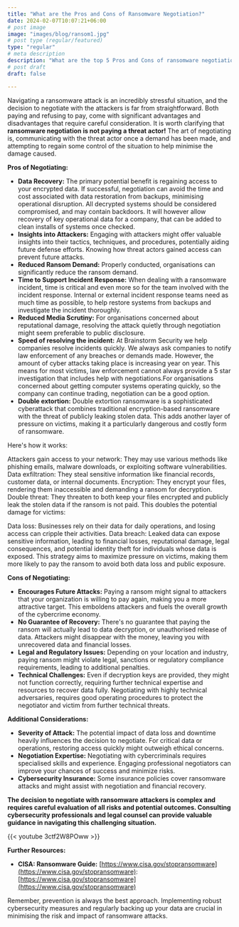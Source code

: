 ```yaml
---
title: "What are the Pros and Cons of Ransomware Negotiation?"
date: 2024-02-07T10:07:21+06:00
# post image
image: "images/blog/ransom1.jpg"
# post type (regular/featured)
type: "regular"
# meta description
description: "What are the top 5 Pros and Cons of ransomware negotiation?"
# post draft
draft: false

---
```



Navigating a ransomware attack is an incredibly stressful situation, and the decision to negotiate with the attackers is far from straightforward. Both paying and refusing to pay, come with significant advantages and disadvantages that require careful consideration. It is worth clarifying that **ransomware negotiation is not paying a threat actor!** 
The art of negotiating is, communicating with the threat actor once a demand has been made, and attempting to regain some control of the situation to help minimise the damage caused. 

**Pros of Negotiating:**

* **Data Recovery:** The primary potential benefit is regaining access to your encrypted data. If successful, negotiation can avoid the time and cost associated with data restoration from backups, minimising operational disruption. All decrypted systems should be considered compromised, and may contain backdoors. It will however allow recovery of key operational data for a company, that can be added to clean installs of systems once checked.
* **Insights into Attackers:** Engaging with attackers might offer valuable insights into their tactics, techniques, and procedures, potentially aiding future defense efforts. Knowing how threat actors gained access can prevent future attacks.
* **Reduced Ransom Demand:** Properly conducted, organisations can significantly reduce the ransom demand. 
* **Time to Support Incident Response:** When dealing with a ransomware incident, time is critical and even more so for the team involved with the incident response. Internal or external incident response teams need as much time as possible, to help restore systems from backups and investigate the incident thoroughly.
* **Reduced Media Scrutiny:** For organisations concerned about reputational damage, resolving the attack quietly through negotiation might seem preferable to public disclosure.
* **Speed of resolving the incident:** At Brainstorm Security we help companies resolve incidents quickly. We always ask companies to notify law enforcement of any breaches or demands made. However, the amount of cyber attacks taking place is increasing year on year. This means for most victims, law enforcement cannot always provide a 5 star investigation that includes help with negotiations.For organisations concerned about getting computer systems operating quickly, so the company can continue trading, negotiation can be a good option.
* **Double extortion:** Double extortion ransomware is a sophisticated cyberattack that combines traditional encryption-based ransomware with the threat of publicly leaking stolen data. This adds another layer of pressure on victims, making it a particularly dangerous and costly form of ransomware.

Here's how it works:

Attackers gain access to your network: They may use various methods like phishing emails, malware downloads, or exploiting software vulnerabilities.
Data exfiltration: They steal sensitive information like financial records, customer data, or internal documents.
Encryption: They encrypt your files, rendering them inaccessible and demanding a ransom for decryption.
Double threat: They threaten to both keep your files encrypted and publicly leak the stolen data if the ransom is not paid.
This doubles the potential damage for victims:

Data loss: Businesses rely on their data for daily operations, and losing access can cripple their activities.
Data breach: Leaked data can expose sensitive information, leading to financial losses, reputational damage, legal consequences, and potential identity theft for individuals whose data is exposed.
This strategy aims to maximize pressure on victims, making them more likely to pay the ransom to avoid both data loss and public exposure.

**Cons of Negotiating:**

* **Encourages Future Attacks:** Paying a ransom might signal to attackers that your organization is willing to pay again, making you a more attractive target. This emboldens attackers and fuels the overall growth of the cybercrime economy.
* **No Guarantee of Recovery:** There's no guarantee that paying the ransom will actually lead to data decryption, or unauthorised release of data. Attackers might disappear with the money, leaving you with unrecovered data and financial losses.
* **Legal and Regulatory Issues:** Depending on your location and industry, paying ransom might violate legal, sanctions or regulatory compliance requirements, leading to additional penalties.
* **Technical Challenges:** Even if decryption keys are provided, they might not function correctly, requiring further technical expertise and resources to recover data fully. Negotiating with highly technical adversaries, requires good operating procedures to protect the negotiator and victim from further technical threats.

**Additional Considerations:**

* **Severity of Attack:** The potential impact of data loss and downtime heavily influences the decision to negotiate. For critical data or operations, restoring access quickly might outweigh ethical concerns.
* **Negotiation Expertise:** Negotiating with cybercriminals requires specialised skills and experience. Engaging professional negotiators can improve your chances of success and minimize risks.
* **Cybersecurity Insurance:** Some insurance policies cover ransomware attacks and might assist with negotiation and financial recovery.

**The decision to negotiate with ransomware attackers is complex and requires careful evaluation of all risks and potential outcomes. Consulting cybersecurity professionals and legal counsel can provide valuable guidance in navigating this challenging situation.**

{{< youtube 3ctf2W8POww >}}

**Further Resources:**

* **CISA: Ransomware Guide:** [https://www.cisa.gov/stopransomware](https://www.cisa.gov/stopransomware): [https://www.cisa.gov/stopransomware](https://www.cisa.gov/stopransomware)


Remember, prevention is always the best approach. Implementing robust cybersecurity measures and regularly backing up your data are crucial in minimising the risk and impact of ransomware attacks.